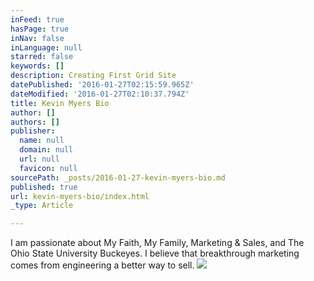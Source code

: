 ```yaml
---
inFeed: true
hasPage: true
inNav: false
inLanguage: null
starred: false
keywords: []
description: Creating First Grid Site
datePublished: '2016-01-27T02:15:59.965Z'
dateModified: '2016-01-27T02:10:37.794Z'
title: Kevin Myers Bio
author: []
authors: []
publisher:
  name: null
  domain: null
  url: null
  favicon: null
sourcePath: _posts/2016-01-27-kevin-myers-bio.md
published: true
url: kevin-myers-bio/index.html
_type: Article

---
```

I am passionate about My Faith, My Family, Marketing & Sales, and The Ohio State University Buckeyes. I
believe that breakthrough marketing comes from engineering a better way to
sell.
![](https://the-grid-user-content.s3-us-west-2.amazonaws.com/1514842b-b03d-4a07-9661-cdee349a4dad.png)